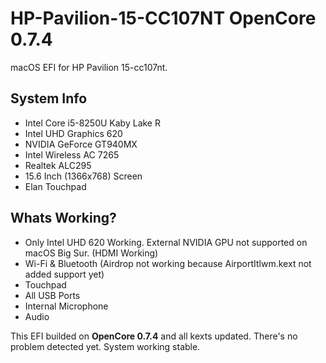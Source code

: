 # HP-Pavilion-15-CC107NT OpenCore 0.7.4
macOS EFI for HP Pavilion 15-cc107nt.

## System Info

- Intel Core i5-8250U Kaby Lake R
- Intel UHD Graphics 620
- NVIDIA GeForce GT940MX
- Intel Wireless AC 7265
- Realtek ALC295
- 15.6 Inch (1366x768) Screen
- Elan Touchpad

## Whats Working?

- Only Intel UHD 620 Working. External NVIDIA GPU not supported on macOS Big Sur. (HDMI Working)
- Wi-Fi & Bluetooth (Airdrop not working because AirportItlwm.kext not added support yet)
- Touchpad
- All USB Ports
- Internal Microphone
- Audio

This EFI builded on **OpenCore 0.7.4** and all kexts updated. There's no problem detected yet. System working stable.
